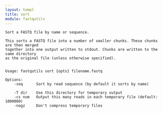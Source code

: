 ```yaml
---
layout: templ
title: sort
module: fastqutils
---
```

    
    Sort a FASTQ file by name or sequence.
    
    This sorts a FASTQ file into a number of smaller chunks. These chunks are then merged
    together into one output written to stdout. Chunks are written to the same directory
    as the original file (unless otherwise specified).
    
    
    Usage: fastqutils sort {opts} filename.fastq
    
    Options:
        -seq      Sort by read sequence (by default it sorts by name)
    
        -T dir    Use this directory for temporary output
        -cs num   Output this many reads in each temporary file (default: 1000000)
        -nogz     Don't compress temporary files
    
    
